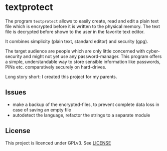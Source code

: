 # textprotect

The program `textprotect` allows to easily create, read and edit a plain
text file which is encrypted before it is written to the physical memory.
The text file is decrypted before shown to the user in the favorite
text editor.

It combines simplicity (plain text, standard editor) and security (gpg).

The target audience are people which are only little concerned with
cyber-security and might not yet use any password-manager.
This program offers a simple, understandable way to store sensible
information like passwords, PINs etc. comparatively securely on hard-drives.

Long story short: I created this project for my parents.




## Issues

- make a backup of the encrypted-files, to prevent complete data loss in case of saving an empty file
- autodetect the language, refactor the strings to a separate module


## License
This project is licenced under GPLv3. See [LICENSE](LICENSE)

